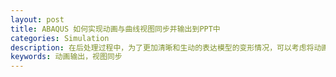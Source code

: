 ```yaml
---
layout: post
title: ABAQUS 如何实现动画与曲线视图同步并输出到PPT中
categories: Simulation
description: 在后处理过程中，为了更加清晰和生动的表达模型的变形情况，可以考虑将动画与变形曲线同步显示，然后输出到PPT中向老板展示
keywords: 动画输出，视图同步
---
```


